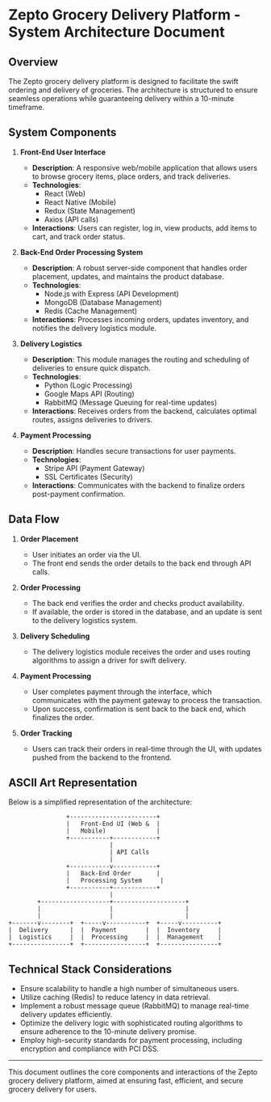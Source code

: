 # Zepto Grocery Delivery Platform - System Architecture Document

## Overview

The Zepto grocery delivery platform is designed to facilitate the swift ordering and delivery of groceries. The architecture is structured to ensure seamless operations while guaranteeing delivery within a 10-minute timeframe.

## System Components

1. **Front-End User Interface**  
   - **Description**: A responsive web/mobile application that allows users to browse grocery items, place orders, and track deliveries.  
   - **Technologies**:   
     - React (Web)  
     - React Native (Mobile)  
     - Redux (State Management)  
     - Axios (API calls)  
   - **Interactions**: Users can register, log in, view products, add items to cart, and track order status.

2. **Back-End Order Processing System**  
   - **Description**: A robust server-side component that handles order placement, updates, and maintains the product database.  
   - **Technologies**:   
     - Node.js with Express (API Development)  
     - MongoDB (Database Management)  
     - Redis (Cache Management)  
   - **Interactions**: Processes incoming orders, updates inventory, and notifies the delivery logistics module.

3. **Delivery Logistics**  
   - **Description**: This module manages the routing and scheduling of deliveries to ensure quick dispatch.  
   - **Technologies**:   
     - Python (Logic Processing)  
     - Google Maps API (Routing)  
     - RabbitMQ (Message Queuing for real-time updates)  
   - **Interactions**: Receives orders from the backend, calculates optimal routes, assigns deliveries to drivers.

4. **Payment Processing**  
   - **Description**: Handles secure transactions for user payments.  
   - **Technologies**:   
     - Stripe API (Payment Gateway)  
     - SSL Certificates (Security)  
   - **Interactions**: Communicates with the backend to finalize orders post-payment confirmation.

## Data Flow

1. **Order Placement**  
   - User initiates an order via the UI.  
   - The front end sends the order details to the back end through API calls.

2. **Order Processing**  
   - The back end verifies the order and checks product availability.  
   - If available, the order is stored in the database, and an update is sent to the delivery logistics system.

3. **Delivery Scheduling**  
   - The delivery logistics module receives the order and uses routing algorithms to assign a driver for swift delivery.

4. **Payment Processing**  
   - User completes payment through the interface, which communicates with the payment gateway to process the transaction.  
   - Upon success, confirmation is sent back to the back end, which finalizes the order.

5. **Order Tracking**  
   - Users can track their orders in real-time through the UI, with updates pushed from the backend to the frontend.

## ASCII Art Representation

Below is a simplified representation of the architecture:

```
                +------------------------+
                |   Front-End UI (Web &  |
                |   Mobile)              |
                +-----------+------------+
                            |
                            | API Calls
                            |
                +-----------v------------+
                |   Back-End Order       |
                |   Processing System     |
                +-----------+------------+
                            |
        +-------------------+--------------------+
        |                   |                    |
        |                   |                    |
+-------v--------+  +-----v-----------+  +-----v----------+
|  Delivery      |  |  Payment        |  |  Inventory     |
|  Logistics     |  |  Processing     |  |  Management    |
+----------------+  +-----------------+  +----------------+
```

## Technical Stack Considerations

- Ensure scalability to handle a high number of simultaneous users.
- Utilize caching (Redis) to reduce latency in data retrieval.
- Implement a robust message queue (RabbitMQ) to manage real-time delivery updates efficiently.
- Optimize the delivery logic with sophisticated routing algorithms to ensure adherence to the 10-minute delivery promise.
- Employ high-security standards for payment processing, including encryption and compliance with PCI DSS.

---

This document outlines the core components and interactions of the Zepto grocery delivery platform, aimed at ensuring fast, efficient, and secure grocery delivery for users.